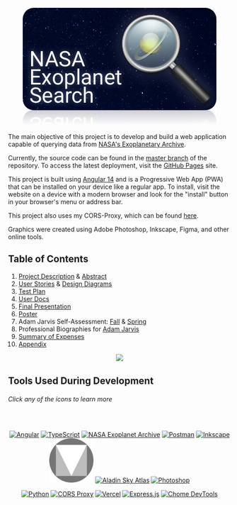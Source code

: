 <p align="center">
	<img src="https://github.com/jarvisar/senior-design/blob/master/src/assets/reflection_card.png"/>
</p>

The main objective of this project is to develop and build a web application capable of querying data from [NASA's Exoplanetary Archive](https://exoplanetarchive.ipac.caltech.edu/cgi-bin/TblView/nph-tblView?app=ExoTbls&config=PSCompPars).

Currently, the source code can be found in the [master branch](https://github.com/jarvisar/senior-design/tree/master) of the repository. To access the latest deployment, visit the [GitHub Pages](http://jarvisar.github.io/senior-design) site. 

This project is built using [Angular 14](https://angular.io/) and is a Progressive Web App (PWA) that can be installed on your device like a regular app. To install, visit the website on a device with a modern browser and look for the "install" button in your browser's menu or address bar.

This project also uses my CORS-Proxy, which can be found [here](https://github.com/jarvisar/cors-proxy).

Graphics were created using Adobe Photoshop, Inkscape, Figma, and other online tools.

## Table of Contents
1. [Project Description](./project-description.md) & [Abstract](./project-description.md#abstract)
2. [User Stories](./User_Stories.md) & [Design Diagrams](./design-diagrams)
3. [Test Plan](./essays/Test%20Plan.docx)
4. [User Docs](./User_Docs.md)
5. [Final Presentation](./Final%20Project%20Presentation.pptx)
6. [Poster](./Poster.pptx)
7. Adam Jarvis Self-Assessment: [Fall](./essays/JarvisIndividualAssessment.docx) & [Spring](./essays/FinalJarvisIndividualAssessment.docx)
8. Professional Biographies for [Adam Jarvis](./essays/JarvisProfessionalBiography.md)
9. [Summary of Expenses](./essays/budget.md)
10. [Appendix](./appendix.md)

<p align="center">
	<img src="https://github.com/jarvisar/senior-design/blob/main/poster/Poster.png"/>
</p>

## Tools Used During Development
###### Click any of the icons to learn more
<br>

<p align="center">
  <a target="_blank" href="https://angular.io/"><img src="https://angular.io/assets/images/logos/angular/angular.png" alt="Angular" width="100" /></a>
  <a target="_blank" href="https://www.typescriptlang.org/"><img src="https://upload.wikimedia.org/wikipedia/commons/thumb/4/4c/Typescript_logo_2020.svg/1200px-Typescript_logo_2020.svg.png" alt="TypeScript" width="100" /></a>
  <a target="_blank" href="https://exoplanetarchive.ipac.caltech.edu/"><img src="https://www.ipac.caltech.edu/system/activities/logos/24/small/nea_logo.png" alt="NASA Exoplanet Archive" width="150" /></a>
  <a target="_blank" href="https://www.postman.com/"><img src="https://res.cloudinary.com/postman/image/upload/t_team_logo/v1629869194/team/2893aede23f01bfcbd2319326bc96a6ed0524eba759745ed6d73405a3a8b67a8" alt="Postman" width="100" /></a>
  <a target="_blank" href="https://inkscape.org/"><img src="https://upload.wikimedia.org/wikipedia/commons/thumb/0/0d/Inkscape_Logo.svg/2048px-Inkscape_Logo.svg.png" alt="Inkscape" width="100" /></a>
  <a target="_blank" href="https://m3.material.io/"><img src="https://raw.githubusercontent.com/github/explore/80688e429a7d4ef2fca1e82350fe8e3517d3494d/topics/material-design/material-design.png" alt="Material Design" width="100" /></a>
  <a target="_blank" href="https://aladin.cds.unistra.fr/"><img src="https://rcsed2.voxastro.org/logos/aladin.png" alt="Aladin Sky Atlas" width="175" /></a>
    <a href="https://www.adobe.com/products/photoshop.html"><img src="https://upload.wikimedia.org/wikipedia/commons/thumb/a/af/Adobe_Photoshop_CC_icon.svg/640px-Adobe_Photoshop_CC_icon.svg.png" alt="Photoshop" width="100" /></a>
</p>

<p align="center">
  <a href="https://github.com/jarvisar/senior-design/tree/main/tools"><img src="https://upload.wikimedia.org/wikipedia/commons/thumb/c/c3/Python-logo-notext.svg/1869px-Python-logo-notext.svg.png" alt="Python" width="100" /></a>
  <a href="https://github.com/jarvisar/cors-proxy"><img src="https://i.imgur.com/ahIOnQp.png" alt="CORS Proxy" width="160" /></a>
  <a href="https://vercel.com/"><img src="https://static.wikia.nocookie.net/logopedia/images/a/a7/Vercel_favicon.svg/revision/latest/scale-to-width-down/250?cb=20221026155821" alt="Vercel" width="100" /></a>
    <a href="https://expressjs.com/"><img src="https://i.imgur.com/jv2R3CP.png" alt="Express.js" width="125" /></a>
	    <a target="_blank" href="https://developer.chrome.com/docs/devtools/"><img src="https://static-00.iconduck.com/assets.00/chrome-devtools-icon-512x512-8iaxdppx.png" alt="Chome DevTools" width="100" /></a>
</p>

